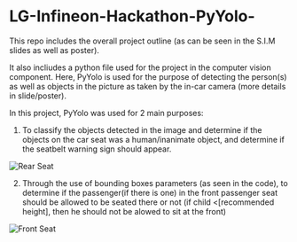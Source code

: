 # LG-Infineon-Hackathon-PyYolo-

This repo includes the overall project outline (as can be seen in the S.I.M slides as well as poster).

It also incliudes a python file used for the project in the computer vision component. 
Here, PyYolo is used for the purpose of detecting the person(s) as well as objects in the picture as taken by the in-car camera (more details in slide/poster).

In this project, PyYolo was used for 2 main purposes:
1) To classify the objects detected in the image and determine if the objects on the car seat was a human/inanimate object, and determine if the seatbelt warning sign should appear.

![Rear Seat](Rear\seat.png)

2) Through the use of bounding boxes parameters (as seen in the code), to determine if the passenger(if there is one) in the front passenger seat should be allowed to be seated there or not (if child <[recommended height], then he should not be alowed to sit at the front)

![Front Seat](Front\seat.png)
